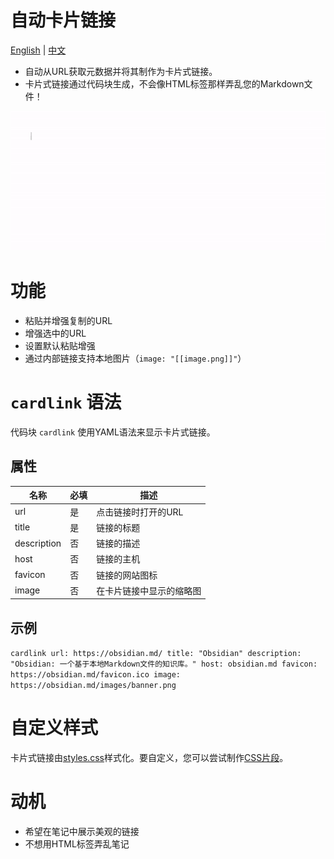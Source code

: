 # 自动卡片链接

[English](README.md) | [中文](README.zh.md)

- 自动从URL获取元数据并将其制作为卡片式链接。
- 卡片式链接通过代码块生成，不会像HTML标签那样弄乱您的Markdown文件！

<p align="center">
    <img src="demo.gif">
</p>

# 功能
- 粘贴并增强复制的URL
- 增强选中的URL
- 设置默认粘贴增强
- 通过内部链接支持本地图片（`image: "[[image.png]]"`）


# `cardlink` 语法
代码块 `cardlink` 使用YAML语法来显示卡片式链接。


## 属性
|名称|必填|描述|
|---|---|---|
|url|是|点击链接时打开的URL|
|title|是|链接的标题|
|description|否|链接的描述|
|host|否|链接的主机|
|favicon|否|链接的网站图标|
|image|否|在卡片链接中显示的缩略图|


## 示例

​```cardlink
url: https://obsidian.md/
title: "Obsidian"
description: "Obsidian: 一个基于本地Markdown文件的知识库。"
host: obsidian.md
favicon: https://obsidian.md/favicon.ico
image: https://obsidian.md/images/banner.png
​```

# 自定义样式
卡片式链接由[styles.css](./styles.css)样式化。要自定义，您可以尝试制作[CSS片段](https://help.obsidian.md/How+to/Add+custom+styles#Use+Themes+and+or+CSS+snippets)。

# 动机
- 希望在笔记中展示美观的链接
- 不想用HTML标签弄乱笔记